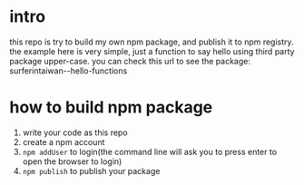 # intro
this repo is try to build my own npm package, and publish it to npm registry.
the example here is very simple, just a function to say hello using third party package upper-case.
you can check this url to see the package: surferintaiwan--hello-functions

# how to build npm package
1. write your code as this repo
2. create a npm account
3. `npm addUser` to login(the command line will ask you to press enter to open the browser to login)
4. `npm publish` to publish your package

